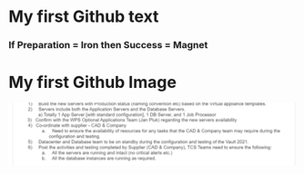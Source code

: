 # My first Github text

### If Preparation = Iron then Success = Magnet

# My first Github Image
![abc](scope.png)
